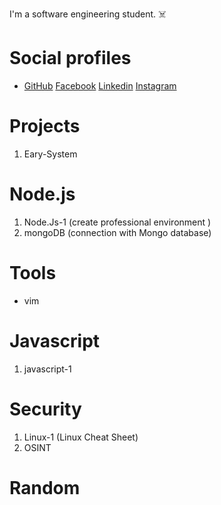 I'm a software engineering student. :skull_and_crossbones:


# Social profiles 
* [GitHub](https://www.github.com/Adosh74) [Facebook](https://www.facebook.com/shebl74) [Linkedin](https://www.linkedin.com/in/shebl74) [Instagram](https://www.instagram.com/shebl0x01) 


# Projects
  1. Eary-System
# Node.js
 1. Node.Js-1 (create professional environment )
 2. mongoDB (connection with Mongo database)

# Tools
  * vim

# Javascript
 1. javascript-1

# Security
 1. Linux-1 (Linux Cheat Sheet)
 2. OSINT

# Random

    




